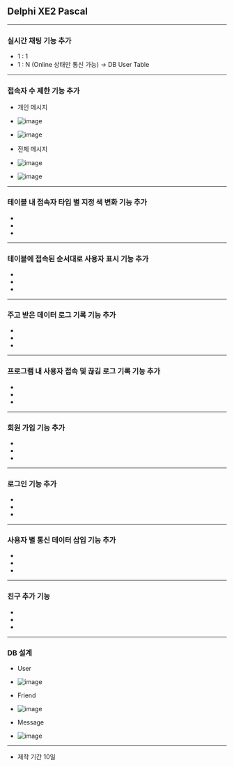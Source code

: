 ## Delphi XE2 Pascal
---

### 실시간 채팅 기능 추가

* 1 : 1
* 1 : N (Online 상태만 통신 가능) -> DB User Table

---

### 접속자 수 제한 기능 추가

* 개인 메시지
* ![image](https://github.com/Hyonony/TCP_IP_Socket_Program/assets/80375871/d511f3c7-9b6f-4c69-b1d8-7a99d09d24ad)

* ![image](https://github.com/Hyonony/TCP_IP_Socket_Program/assets/80375871/1d57f9e1-ca16-4784-b8aa-0749c3d41bd5)

* 전체 메시지
* ![image](https://github.com/Hyonony/TCP_IP_Socket_Program/assets/80375871/1fc64aa7-bb7f-4f72-8cb6-b63e7628ee21)
* ![image](https://github.com/Hyonony/TCP_IP_Socket_Program/assets/80375871/0746a171-8764-4bc0-af79-6884dbc39a92)



---

### 테이블 내 접속자 타입 별 지정 색 변화 기능 추가 

* 
* 
* 

---


### 테이블에 접속된 순서대로 사용자 표시 기능 추가 

* 
* 
* 

---

### 주고 받은 데이터 로그 기록 기능 추가

* 
* 
* 

---

### 프로그램 내 사용자 접속 및 끊김 로그 기록 기능 추가

* 
* 
* 

---

### 회원 가입 기능 추가

* 
* 
* 

---

### 로그인 기능 추가

* 
* 
* 

---

### 사용자 별 통신 데이터 삽입 기능 추가

* 
* 
* 

---

### 친구 추가 기능

* 
* 
* 

---

### DB 설계

* User
* ![image](https://github.com/Hyonony/TCP_IP_Socket_Program/assets/80375871/1abc84c7-1b34-481d-9e2d-de3676d7d6e3)

* Friend
* ![image](https://github.com/Hyonony/TCP_IP_Socket_Program/assets/80375871/440ec583-8082-4fad-bc9d-999748aa9f04)

* Message
* ![image](https://github.com/Hyonony/TCP_IP_Socket_Program/assets/80375871/38601074-31ce-46b8-a725-606a7cffde90)

---

* 제작 기간 10일

